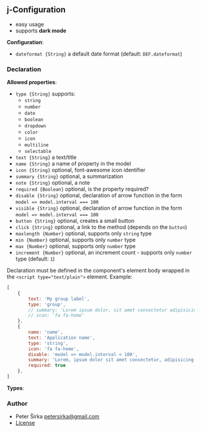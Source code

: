 ## j-Configuration

- easy usage
- supports __dark mode__

__Configuration__:

- `dateformat {String}` a default date format (default: `DEF.dateformat`)

### Declaration

__Allowed properties__:

- `type {String}` supports:
	- `string`
	- `number`
	- `date`
	- `boolean`
	- `dropdown`
	- `color`
	- `icon`
	- `multiline`
	- `selectable`
- `text {String}` a text/title
- `name {String}` a name of property in the model
- `icon {String}` optional, font-awesome icon identifier
- `summary {String}` optional, a summarization
- `note {String}` optional, a note
- `required {Boolean}` optional, is the property required?
- `disable {String}` optional, declaration of arrow function in the form `model => model.interval === 100`
- `visible {String}` optional, declaration of arrow function in the form `model => model.interval === 100`
- `button {String}` optional, creates a small button
- `click {String}` optional, a link to the method (depends on the `button`)
- `maxlength {Number}` optional, supports only `string` type
- `min {Number}` optional, supports only `number` type
- `max {Number}` optional, supports only `number` type
- `increment {Number}` optional, an increment count - supports only `number` type (default: `1`)

Declaration must be defined in the component's element body wrapped in the `<script type="text/plain">` element. Example:

```js
[
	{
		text: 'My group label',
		type: 'group',
		// summary: 'Lorem ipsum dolor, sit amet consectetur adipisicing elit. Numquam, nostrum.',
		// icon: 'fa fa-home'
	},
	{
		name: 'name',
		text: 'Application name',
		type: 'string',
		icon: 'fa fa-home',
		disable: 'model => model.interval < 100',
		summary: 'Lorem, ipsum dolor sit amet consectetur, adipisicing elit. Iste eos, illum voluptas assumenda sunt possimus necessitatibus nobis provident dicta deserunt.',
		required: true
	},
]
````

__Types__:

### Author

- Peter Širka <petersirka@gmail.com>
- [License](https://www.totaljs.com/license/)